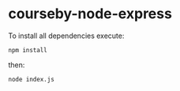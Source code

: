 courseby-node-express
=====================

To install all dependencies execute:
    
    npm install

then:
  
    node index.js
